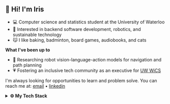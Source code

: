 ## 🌷 Hi! I'm Iris
- 💻 Computer science and statistics student at the University of Waterloo
- 💭 Interested in backend software development, robotics, and sustainable technology
- 😽 I like baking, badminton, board games, audiobooks, and cats

**What I've been up to**
- 🔬 Researching robot vision-language-action models for navigation and path planning
- 💗 Fostering an inclusive tech community as an executive for [UW WiCS](https://wics.uwaterloo.ca/)

I'm always looking for opportunities to learn and problem solve. You can reach me at: [email](mailto:i3mo@uwaterloo.ca) • [linkedin](https://www.linkedin.com/in/iris-zq-mo/)

<details>
  <summary><strong>⚙️ My Tech Stack</strong></summary>

  * **languages:** java, c++, c, python, go (golang), typesript, javascript, r, html, css, sql

  * **libraries/frameworks:** spring boot, react, react native, angular, next.js, node.js, flask, pytorch, sklearn, pandas, matplotlib, seaborn

  * **development tools:** docker, git, jenkins, linux, mongodb, postgresql, figma, rabbitmq, redis, google cloud, aws (ec2, s3), postman
</details>
